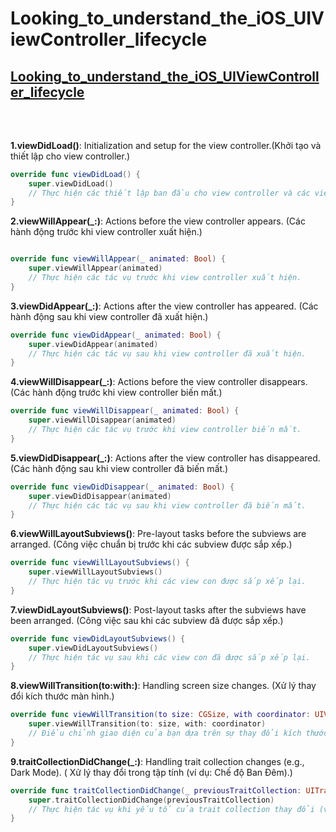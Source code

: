 # Looking_to_understand_the_iOS_UIViewController_lifecycle
## [Looking_to_understand_the_iOS_UIViewController_lifecycle](https://stackoverflow.com/questions/5562938/looking-to-understand-the-ios-uiviewcontroller-lifecycle) <br><br>
#
**1.viewDidLoad()**: Initialization and setup for the view controller.(Khởi tạo và thiết lập cho view controller.) <br>

```swift
override func viewDidLoad() {
    super.viewDidLoad()
    // Thực hiện các thiết lập ban đầu cho view controller và các view của nó ở đây.
}

```

**2.viewWillAppear(_:)**: Actions before the view controller appears. (Các hành động trước khi view controller xuất hiện.)  <br>
```swift

override func viewWillAppear(_ animated: Bool) {
    super.viewWillAppear(animated)
    // Thực hiện các tác vụ trước khi view controller xuất hiện.
}

```
**3.viewDidAppear(_:)**: Actions after the view controller has appeared. (Các hành động sau khi view controller đã xuất hiện.) <br>

```swift
override func viewDidAppear(_ animated: Bool) {
    super.viewDidAppear(animated)
    // Thực hiện các tác vụ sau khi view controller đã xuất hiện.
}

```
**4.viewWillDisappear(_:)**: Actions before the view controller disappears. (Các hành động trước khi view controller biến mất.) <br>

```swift
override func viewWillDisappear(_ animated: Bool) {
    super.viewWillDisappear(animated)
    // Thực hiện các tác vụ trước khi view controller biến mất.
}

```
**5.viewDidDisappear(_:)**: Actions after the view controller has disappeared. (Các hành động sau khi view controller đã biến mất.) <br>
```swift
override func viewDidDisappear(_ animated: Bool) {
    super.viewDidDisappear(animated)
    // Thực hiện các tác vụ sau khi view controller đã biến mất.
}

```
**6.viewWillLayoutSubviews()**: Pre-layout tasks before the subviews are arranged. (Công việc chuẩn bị trước khi các subview được sắp xếp.) <br>

```swift
override func viewWillLayoutSubviews() {
    super.viewWillLayoutSubviews()
    // Thực hiện tác vụ trước khi các view con được sắp xếp lại.
}

```
**7.viewDidLayoutSubviews()**: Post-layout tasks after the subviews have been arranged. (Công việc sau khi các subview đã được sắp xếp.) <br>

```swift
override func viewDidLayoutSubviews() {
    super.viewDidLayoutSubviews()
    // Thực hiện tác vụ sau khi các view con đã được sắp xếp lại.
}

```

**8.viewWillTransition(to:with:)**: Handling screen size changes. (Xử lý thay đổi kích thước màn hình.) <br>

```swift
override func viewWillTransition(to size: CGSize, with coordinator: UIViewControllerTransitionCoordinator) {
    super.viewWillTransition(to: size, with: coordinator)
    // Điều chỉnh giao diện của bạn dựa trên sự thay đổi kích thước màn hình.
}


```

**9.traitCollectionDidChange(_:)**: Handling trait collection changes (e.g., Dark Mode). ( Xử lý thay đổi trong tập tính (ví dụ: Chế độ Ban Đêm).) <br>
```swift
override func traitCollectionDidChange(_ previousTraitCollection: UITraitCollection?) {
    super.traitCollectionDidChange(previousTraitCollection)
    // Thực hiện tác vụ khi yếu tố của trait collection thay đổi (ví dụ: Dark Mode).
}

```





